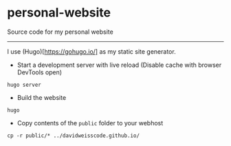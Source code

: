 # personal-website
Source code for my personal website

---

I use (Hugo)[https://gohugo.io/] as my static site generator.

* Start a development server with live reload (Disable cache with browser DevTools open)
```
hugo server
```
* Build the website
```
hugo
```
* Copy contents of the `public` folder to your webhost
```
cp -r public/* ../davidweisscode.github.io/
```
